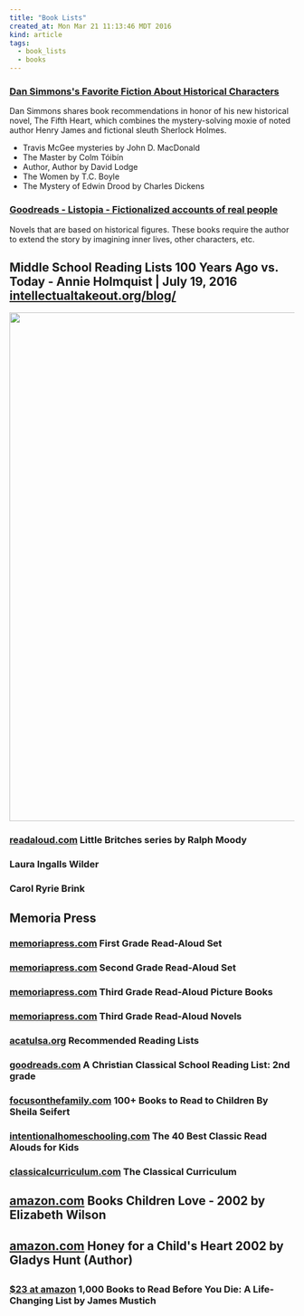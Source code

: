 ```yaml
---
title: "Book Lists"
created_at: Mon Mar 21 11:13:46 MDT 2016
kind: article
tags:
  - book_lists
  - books
---
```


### <a href="https://www.goodreads.com/interviews/show/1024.Dan_Simmons" target="_blank">Dan Simmons's Favorite Fiction About Historical Characters</a>

Dan Simmons shares book recommendations in honor of his new historical
novel, The Fifth Heart, which combines the mystery-solving moxie of
noted author Henry James and fictional sleuth Sherlock Holmes.

<ul>
  <li>Travis McGee mysteries by John D. MacDonald</li>
  <li>The Master by Colm Tóibín</li>
  <li>Author, Author by David Lodge</li>
  <li>The Women by T.C. Boyle</li>
  <li>The Mystery of Edwin Drood by Charles Dickens</li>
</ul>

 
### <a href="https://www.goodreads.com/list/show/31721.Fictionalized_accounts_of_real_people" target="_blank">Goodreads - Listopia - Fictionalized accounts of real people</a>

Novels that are based on historical figures. These books require the
author to extend the story by imagining inner lives, other characters,
etc.

<h2>
  Middle School Reading Lists 100 Years Ago vs. Today - Annie Holmquist | July 19, 2016
  <a href="http://www.intellectualtakeout.org/blog/middle-school-reading-lists-100-years-ago-vs-today" target="_blank">intellectualtakeout.org/blog/</a>
</h2>

<img src="/assets/images/reading-list-middle-school-1908.png" width="900px">

<h3>
  <a href="https://readaloud.com/britches.html" target="_blank">readaloud.com</a>
  Little Britches series by Ralph Moody
</h3>

<h3>Laura Ingalls Wilder</h3> 

<h3>Carol Ryrie Brink</h3>

<h2>Memoria Press</h2>

<h3>
  <a href="https://www.memoriapress.com/curriculum/read-alouds/first-grade/" target="_blank">memoriapress.com</a>
  First Grade Read-Aloud Set
</h3>

<h3>
  <a href="https://www.memoriapress.com/curriculum/read-alouds/second-grade/" target="_blank">memoriapress.com</a>
  Second Grade Read-Aloud Set
</h3>

<h3>
  <a href="https://www.memoriapress.com/curriculum/read-alouds/third-grade-picture-books/" target="_blank">memoriapress.com</a>
  Third Grade Read-Aloud Picture Books
</h3>

<h3>
  <a href="https://www.memoriapress.com/curriculum/read-alouds/third-grade-novels/" target="_blank">memoriapress.com</a>
  Third Grade Read-Aloud Novels
</h3>

<h3>
  <a href="https://www.acatulsa.org/classical-education/resources/recommended-reading-lists" target="_blank">acatulsa.org</a>
  Recommended Reading Lists 
</h3>

<h3>
  <a href="https://www.goodreads.com/list/show/20907.A_Christian_Classical_School_Reading_List_2nd_grade" target="_blank">goodreads.com</a>
  A Christian Classical School Reading List: 2nd grade 
</h3>

<h3>
  <a href="https://www.focusonthefamily.com/parenting/parenting-challenges/finding-great-books-for-kids/choose-better-read-aloud-books" target="_blank">focusonthefamily.com</a>
  100+ Books to Read to Children By Sheila Seifert 
</h3>

<h3>
  <a href="https://www.intentionalhomeschooling.com/40-best-classic-read-alouds-kids/" target="_blank">intentionalhomeschooling.com</a>
  The 40 Best Classic Read Alouds for Kids
</h3>

<h3>
  <a href="http://www.classicalcurriculum.com/ModelCurriculum.htm" target="_blank">classicalcurriculum.com</a>
  The Classical Curriculum
</h3>

<h2>
  <a href="https://www.amazon.com/Books-Children-Love-Elizabeth-Wilson/dp/1581341989" target="_blank">amazon.com</a>
  Books Children Love - 2002 by Elizabeth Wilson
<h2>

<h2>
  <a href="https://www.amazon.com/gp/product/0310242460" target="_blank">amazon.com</a>
  Honey for a Child's Heart 2002 by Gladys Hunt (Author) 
<h2>

<h3>
  <a href="https://www.amazon.com/000-Books-Read-Before-Life-Changing/dp/1523504455" target="_blank">$23 at amazon</a>
  1,000 Books to Read Before You Die: A Life-Changing List by James Mustich
</h3>

<!--
html boilerplate fragments
<a href="" target="_blank"></a>
<a name=""></a>
<img src="" width="400px">
<ul>
  <li></li>
  <li><a href="" target="_blank"></a></li>
</ul>
<pre>
</pre>
<p style="margin-bottom: 2em;"></p>
<hr style="border: 0; height: 3px; background: #333; background-image: linear-gradient(to right, #ccc, #333, #ccc);">
<pre><code>
</code></pre>
<math xmlns='http://www.w3.org/1998/Math/MathML' display='block'>
</math>
:-->
